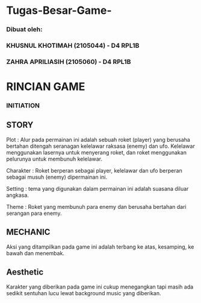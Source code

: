# Tugas-Besar-Game- 

### Dibuat oleh: ###

### KHUSNUL KHOTIMAH (2105044) - D4 RPL1B ###
### ZAHRA APRILIASIH (2105060) - D4 RPL1B ###

# RINCIAN GAME #

### INITIATION ###
## STORY ##

Plot : Alur pada permainan ini adalah sebuah roket (player) yang berusaha bertahan ditengah seranagan kelelawar raksasa (enemy) dan ufo. Kelelawar menggunakan lasernya untuk menyerang roket, dan roket menggunakan pelurunya untuk membunuh kelelawar. 

Charakter : Roket berperan sebagai player, kelelawar dan ufo berperan sebagai musuh (enemy) dipermainan ini. 

Setting : tema yang digunakan dalam permainan ini adalah suasana diluar angkasa.

Theme : Roket yang membunuh para enemy dan berusaha bertahan dari serangan para enemy. 

## MECHANIC ##
Aksi yang ditampilkan pada game ini adalah terbang ke atas, kesamping, ke bawah dan menembak. 

## Aesthetic ## 
Karakter yang diberikan pada game ini cukup menegangkan tapi masih ada sedikit sentuhan lucu lewat background music yang diberikan. 
